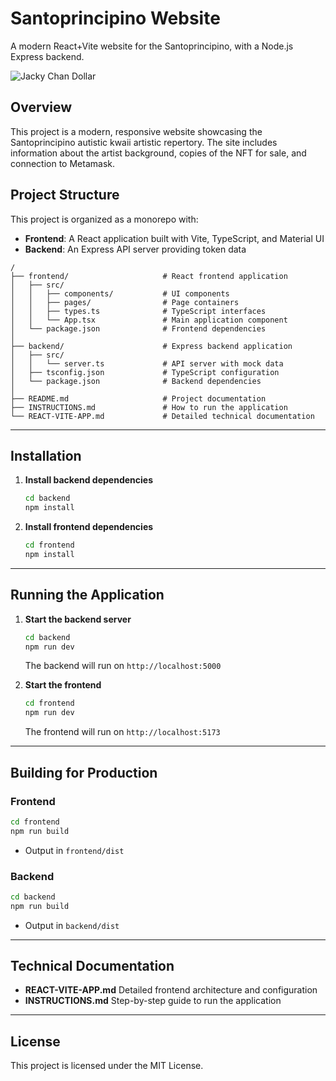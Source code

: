 # Santoprincipino Website

A modern React+Vite website for the Santoprincipino, with a Node.js Express backend.

![Jacky Chan Dollar](https://via.placeholder.com/1200x600/1a1a1a/FFD700?text=Jacky+Chan+Dollar)

## Overview

This project is a modern, responsive website showcasing the Santoprincipino autistic kwaii artistic repertory. The site includes information about the artist background, copies of the NFT for sale, and connection to Metamask.

## Project Structure

This project is organized as a monorepo with:

- **Frontend**: A React application built with Vite, TypeScript, and Material UI
- **Backend**: An Express API server providing token data


```
/
├── frontend/                     # React frontend application
│   ├── src/
│   │   ├── components/           # UI components
│   │   ├── pages/                # Page containers
│   │   ├── types.ts              # TypeScript interfaces
│   │   └── App.tsx               # Main application component
│   └── package.json              # Frontend dependencies
│
├── backend/                      # Express backend application
│   ├── src/
│   │   └── server.ts             # API server with mock data
│   ├── tsconfig.json             # TypeScript configuration
│   └── package.json              # Backend dependencies
│
├── README.md                     # Project documentation
├── INSTRUCTIONS.md               # How to run the application
└── REACT-VITE-APP.md             # Detailed technical documentation
```

---

## Installation

1. **Install backend dependencies**

   ```bash
   cd backend
   npm install
   ```
2. **Install frontend dependencies**

   ```bash
   cd frontend
   npm install
   ```

---

## Running the Application

1. **Start the backend server**

   ```bash
   cd backend
   npm run dev
   ```

   The backend will run on `http://localhost:5000`

2. **Start the frontend**

   ```bash
   cd frontend
   npm run dev
   ```

   The frontend will run on `http://localhost:5173`

---

## Building for Production

### Frontend

```bash
cd frontend
npm run build
```

* Output in `frontend/dist`

### Backend

```bash
cd backend
npm run build
```

* Output in `backend/dist`

---

## Technical Documentation

* **REACT-VITE-APP.md**
  Detailed frontend architecture and configuration
* **INSTRUCTIONS.md**
  Step-by-step guide to run the application

---

## License

This project is licensed under the MIT License.
